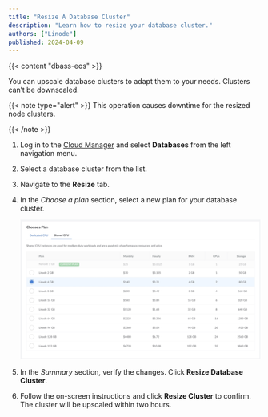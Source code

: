 ```yaml
---
title: "Resize A Database Cluster"
description: "Learn how to resize your database cluster."
authors: ["Linode"]
published: 2024-04-09
---
```


{{< content "dbass-eos" >}}

You can upscale database clusters to adapt them to your needs. Clusters can’t be downscaled.

{{< note type="alert" >}}
This operation causes downtime for the resized node clusters.

{{< /note >}}

1. Log in to the [Cloud Manager](https://cloud.linode.com/) and select **Databases** from the left navigation menu.

1. Select a database cluster from the list. 

1. Navigate to the **Resize** tab.

1. In the *Choose a plan* section, select a new plan for your database cluster. 

    ![Screenshot of Choose a plan section](upscale-plan.png)

1. In the *Summary* section, verify the changes. Click **Resize Database Cluster**.

1. Follow the on-screen instructions and click **Resize Cluster** to confirm. The cluster will be upscaled within two hours.